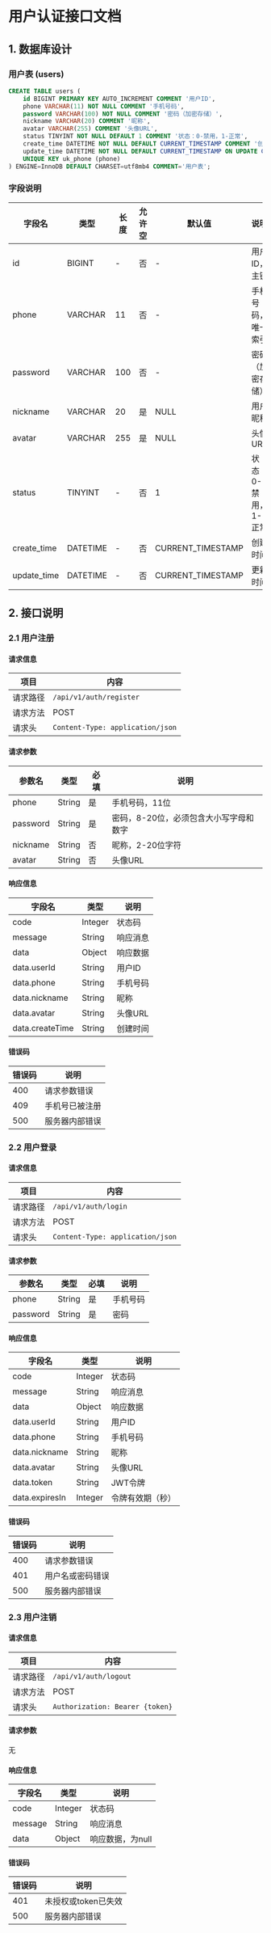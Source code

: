 # 用户认证接口文档

## 1. 数据库设计

### 用户表 (users)
```sql
CREATE TABLE users (
    id BIGINT PRIMARY KEY AUTO_INCREMENT COMMENT '用户ID',
    phone VARCHAR(11) NOT NULL COMMENT '手机号码',
    password VARCHAR(100) NOT NULL COMMENT '密码（加密存储）',
    nickname VARCHAR(20) COMMENT '昵称',
    avatar VARCHAR(255) COMMENT '头像URL',
    status TINYINT NOT NULL DEFAULT 1 COMMENT '状态：0-禁用，1-正常',
    create_time DATETIME NOT NULL DEFAULT CURRENT_TIMESTAMP COMMENT '创建时间',
    update_time DATETIME NOT NULL DEFAULT CURRENT_TIMESTAMP ON UPDATE CURRENT_TIMESTAMP COMMENT '更新时间',
    UNIQUE KEY uk_phone (phone)
) ENGINE=InnoDB DEFAULT CHARSET=utf8mb4 COMMENT='用户表';
```

### 字段说明
| 字段名 | 类型 | 长度 | 允许空 | 默认值 | 说明 |
|--------|------|------|--------|--------|------|
| id | BIGINT | - | 否 | - | 用户ID，主键 |
| phone | VARCHAR | 11 | 否 | - | 手机号码，唯一索引 |
| password | VARCHAR | 100 | 否 | - | 密码（加密存储） |
| nickname | VARCHAR | 20 | 是 | NULL | 用户昵称 |
| avatar | VARCHAR | 255 | 是 | NULL | 头像URL |
| status | TINYINT | - | 否 | 1 | 状态：0-禁用，1-正常 |
| create_time | DATETIME | - | 否 | CURRENT_TIMESTAMP | 创建时间 |
| update_time | DATETIME | - | 否 | CURRENT_TIMESTAMP | 更新时间 |

## 2. 接口说明

### 2.1 用户注册

#### 请求信息
| 项目 | 内容 |
|------|------|
| 请求路径 | `/api/v1/auth/register` |
| 请求方法 | POST |
| 请求头 | `Content-Type: application/json` |

#### 请求参数
| 参数名 | 类型 | 必填 | 说明 |
|--------|------|------|------|
| phone | String | 是 | 手机号码，11位 |
| password | String | 是 | 密码，8-20位，必须包含大小写字母和数字 |
| nickname | String | 否 | 昵称，2-20位字符 |
| avatar | String | 否 | 头像URL |

#### 响应信息
| 字段名 | 类型 | 说明 |
|--------|------|------|
| code | Integer | 状态码 |
| message | String | 响应消息 |
| data | Object | 响应数据 |
| data.userId | String | 用户ID |
| data.phone | String | 手机号码 |
| data.nickname | String | 昵称 |
| data.avatar | String | 头像URL |
| data.createTime | String | 创建时间 |

#### 错误码
| 错误码 | 说明 |
|--------|------|
| 400 | 请求参数错误 |
| 409 | 手机号已被注册 |
| 500 | 服务器内部错误 |

### 2.2 用户登录

#### 请求信息
| 项目 | 内容 |
|------|------|
| 请求路径 | `/api/v1/auth/login` |
| 请求方法 | POST |
| 请求头 | `Content-Type: application/json` |

#### 请求参数
| 参数名 | 类型 | 必填 | 说明 |
|--------|------|------|------|
| phone | String | 是 | 手机号码 |
| password | String | 是 | 密码 |

#### 响应信息
| 字段名 | 类型 | 说明 |
|--------|------|------|
| code | Integer | 状态码 |
| message | String | 响应消息 |
| data | Object | 响应数据 |
| data.userId | String | 用户ID |
| data.phone | String | 手机号码 |
| data.nickname | String | 昵称 |
| data.avatar | String | 头像URL |
| data.token | String | JWT令牌 |
| data.expiresIn | Integer | 令牌有效期（秒） |

#### 错误码
| 错误码 | 说明 |
|--------|------|
| 400 | 请求参数错误 |
| 401 | 用户名或密码错误 |
| 500 | 服务器内部错误 |

### 2.3 用户注销

#### 请求信息
| 项目 | 内容 |
|------|------|
| 请求路径 | `/api/v1/auth/logout` |
| 请求方法 | POST |
| 请求头 | `Authorization: Bearer {token}` |

#### 请求参数
无

#### 响应信息
| 字段名 | 类型 | 说明 |
|--------|------|------|
| code | Integer | 状态码 |
| message | String | 响应消息 |
| data | Object | 响应数据，为null |

#### 错误码
| 错误码 | 说明 |
|--------|------|
| 401 | 未授权或token已失效 |
| 500 | 服务器内部错误 | 